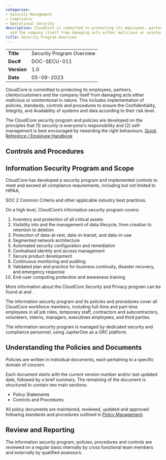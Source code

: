```yaml
---
categories:
- Security Management
- Compliance
- Operational Security
description: CloudCore is committed to protecting its employees, partners, clients/customers
  and the company itself from damaging acts either malicious or unintentional in nature.
title: Security Program Overview
---
```


|              |                                     |
|--------------|-------------------------------------|
| **Title**    | Security Program Overview             |
| **Doc#**     | DOC-SECU-011 |
| **Version**  | 1.0                                 |
| **Date**     | 05-09-2023                              |

CloudCore is committed to protecting its employees, partners, clients/customers
and the company itself from damaging acts either malicious or unintentional in
nature. This includes implementation of policies, standards, controls and
procedures to ensure the Confidentiality, Integrity, and Availability of systems
and data according to their risk level.

The CloudCore security program and policies are developed on the principles that
(1) security is everyone's responsibility and (2) self-management is best
encouraged by rewarding the right behaviours. [Quick Reference / Employee Handbook](employee-handbook.md)

## Controls and Procedures

## Information Security Program and Scope

CloudCore has developed a security program and implemented controls to meet and
exceed all compliance requirements, including but not limited to HIPAA,

SOC 2 Common Criteria and other applicable industry best practices.

On a high level, CloudCore’s information security program covers:

1. Inventory and protection of all critical assets
2. Visibility into and the management of data lifecycle, from creation to
   retention to deletion
3. Protection of data-at-rest, data-in-transit, and data-in-use
4. Segmented network architecture
5. Automated security configuration and remediation
6. Centralised identity and access management
7. Secure product development
8. Continuous monitoring and auditing
9. Validated plan and practice for business continuity, disaster recovery, and
   emergency response
10. End-user computing protection and awareness training

More information about the CloudCore Security and Privacy program can be found
at []() and []().

The information security program and its policies and procedures cover all
CloudCore workforce members, including full-time and part-time employees in all
job roles, temporary staff, contractors and subcontractors, volunteers, interns,
managers, executives employees, and third parties.

The information security program is managed by dedicated security and compliance
personnel, using JupiterOne as a GRC platform.


## Understanding the Policies and Documents

Policies are written in individual documents, each pertaining to a specific
domain of concern.

Each document starts with the current version number and/or last updated date,
followed by a brief summary.  The remaining of the document is structured to
contain two main sections:

* Policy Statements
* Controls and Procedures

All policy documents are maintained, reviewed, updated and approved following
standards and procedures outlined in [Policy Management](policy-mgmt.md).

## Review and Reporting

The information security program, policies, procedures and controls are reviewed
on a regular basis internally by cross functional team members and externally by
qualified assessors.